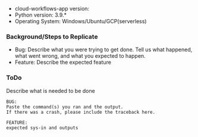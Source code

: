 * cloud-workflows-app version:
* Python version: 3.9.*
* Operating System: Windows/Ubuntu/GCP(serverless)

### Background/Steps to Replicate
* Bug:
Describe what you were trying to get done.
Tell us what happened, what went wrong, and what you expected to happen.
* Feature: 
Describe the expected feature


### ToDo
Describe what is needed to be done

```
BUG:
Paste the command(s) you ran and the output.
If there was a crash, please include the traceback here.

FEATURE:
expected sys-in and outputs
```
